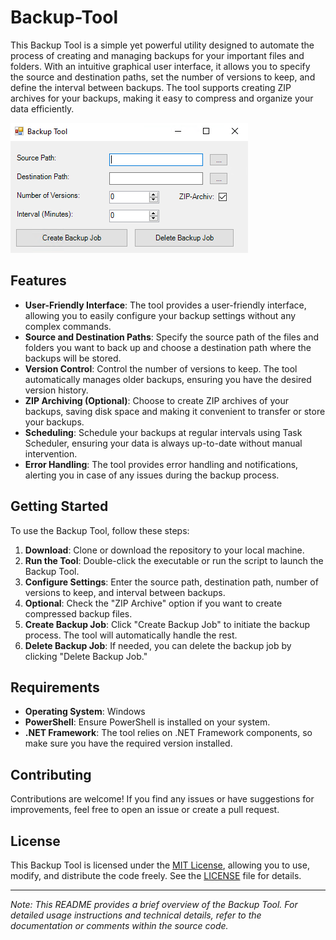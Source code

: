 # Backup-Tool

This Backup Tool is a simple yet powerful utility designed to automate the process of creating and managing backups for your important files and folders. With an intuitive graphical user interface, it allows you to specify the source and destination paths, set the number of versions to keep, and define the interval between backups. The tool supports creating ZIP archives for your backups, making it easy to compress and organize your data efficiently.

![Backup_Tool.png](Preview/Backup_Tool.png)

## Features

- **User-Friendly Interface**: The tool provides a user-friendly interface, allowing you to easily configure your backup settings without any complex commands.
- **Source and Destination Paths**: Specify the source path of the files and folders you want to back up and choose a destination path where the backups will be stored.
- **Version Control**: Control the number of versions to keep. The tool automatically manages older backups, ensuring you have the desired version history.
- **ZIP Archiving (Optional)**: Choose to create ZIP archives of your backups, saving disk space and making it convenient to transfer or store your backups.
- **Scheduling**: Schedule your backups at regular intervals using Task Scheduler, ensuring your data is always up-to-date without manual intervention.
- **Error Handling**: The tool provides error handling and notifications, alerting you in case of any issues during the backup process.
  
## Getting Started

To use the Backup Tool, follow these steps:

1. **Download**: Clone or download the repository to your local machine.
2. **Run the Tool**: Double-click the executable or run the script to launch the Backup Tool.
3. **Configure Settings**: Enter the source path, destination path, number of versions to keep, and interval between backups.
4. **Optional**: Check the "ZIP Archive" option if you want to create compressed backup files.
5. **Create Backup Job**: Click "Create Backup Job" to initiate the backup process. The tool will automatically handle the rest.
6. **Delete Backup Job**: If needed, you can delete the backup job by clicking "Delete Backup Job."

## Requirements

- **Operating System**: Windows
- **PowerShell**: Ensure PowerShell is installed on your system.
- **.NET Framework**: The tool relies on .NET Framework components, so make sure you have the required version installed.

## Contributing

Contributions are welcome! If you find any issues or have suggestions for improvements, feel free to open an issue or create a pull request.

## License

This Backup Tool is licensed under the [MIT License](LICENSE), allowing you to use, modify, and distribute the code freely. See the [LICENSE](LICENSE) file for details.

---

*Note: This README provides a brief overview of the Backup Tool. For detailed usage instructions and technical details, refer to the documentation or comments within the source code.*
